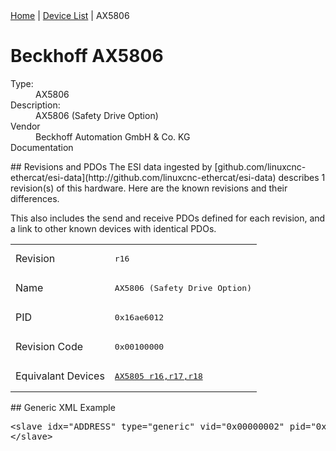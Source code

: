 <div class="nav"><a href="/esi-data">Home</a> | <a href="/esi-data/devices">Device List</a> | AX5806</div>

#  Beckhoff AX5806

<dl>
  <dt>Type:</dt><dd>AX5806</dd>
  <dt>Description:</dt><dd>AX5806 (Safety Drive Option)</dd>
  <dt>Vendor</dt><dd>Beckhoff Automation GmbH & Co. KG</dd>
  <dt>Documentation</dt><dd><a href=""></a></dd>
</dl>
## Revisions and PDOs
The ESI data ingested by [github.com/linuxcnc-ethercat/esi-data](http://github.com/linuxcnc-ethercat/esi-data) describes 1 revision(s) of this hardware.  Here are the known revisions and their differences.

This also includes the send and receive PDOs defined for each revision, and a link to other known devices with identical PDOs.

<table>
<tr >
<td class="first">Revision</td>
<td ><pre>r16</pre></td>
</tr>
<tr >
<td class="first">Name</td>
<td ><pre>AX5806 (Safety Drive Option)</pre></td>
</tr>
<tr >
<td class="first">PID</td>
<td ><pre>0x16ae6012</pre></td>
</tr>
<tr >
<td class="first">Revision Code</td>
<td ><pre>0x00100000</pre></td>
</tr>
<tr >
<td class="first">Equivalant Devices</td>
<td ><pre><a href="AX5805">AX5805 r16,r17,r18</a></pre></td>
</tr>
</table>
## Generic XML Example
<pre class="xml">
&lt;slave idx="ADDRESS" type="generic" vid="0x00000002" pid="0x16ae6012" configPdos="true"&gt;
&lt;/slave&gt;
</pre>
